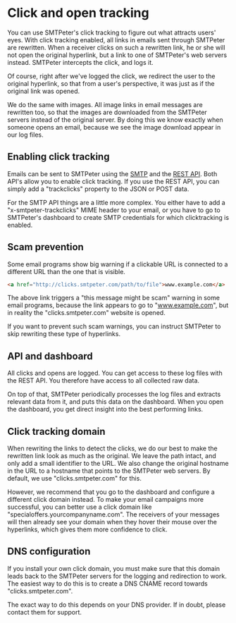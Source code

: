 # Click and open tracking

You can use SMTPeter's click tracking to figure out what attracts users' eyes. 
With click tracking enabled, all links in emails sent through SMTPeter are 
rewritten. When a receiver clicks on such a rewritten link, 
he or she will not open the original hyperlink, but a link to one of 
SMTPeter's web servers instead. SMTPeter intercepts the click, and logs
it.

Of course, right after we've logged the click, we redirect the user to
the original hyperlink, so that from a user's perspective, it was just
as if the original link was opened.

We do the same with images. All image links in email messages are rewritten
too, so that the images are downloaded from the SMTPeter
servers instead of the original server. By doing this we know exactly
when someone opens an email, because we see the image download appear
in our log files.


## Enabling click tracking

Emails can be sent to SMTPeter using the [SMTP](smtp-api) and the 
[REST API](rest-api). Both API's allow you to enable click tracking. If
you use the REST API, you can simply add a "trackclicks" property to
the JSON or POST data.

For the SMTP API things are a little more complex. You either have to
add a "x-smtpeter-trackclicks" MIME header to your email, or you have
to go to SMTPeter's dashboard to create SMTP credentials for which
clicktracking is enabled.


## Scam prevention

Some email programs show big warning if a clickable URL is connected to 
a different URL than the one that is visible.

````html
<a href="http://clicks.smtpeter.com/path/to/file">www.example.com</a>
````

The above link triggers a "this message might be scam" warning in some
email programs, because the link appears to go to "www.example.com", but
in reality the "clicks.smtpeter.com" website is opened.

If you want to prevent such scam warnings, you can instruct SMTPeter to
skip rewriting these type of hyperlinks. 


## API and dashboard

All clicks and opens are logged. You can get access to these log files 
with the REST API. You therefore have access to all collected raw data.

On top of that, SMTPeter periodically processes the log files and 
extracts relevant data from it, and puts this data on the dashboard. 
When you open the dashboard, you get direct insight into the best 
performing links.


## Click tracking domain

When rewriting the links to detect the clicks, we do our best to make the
rewritten link look as much as the original. We leave the path intact, and
only add a small identifier to the URL. We also change the original hostname
in the URL to a hostname that points to the SMTPeter web servers. By 
default, we use "clicks.smtpeter.com" for this. 

However, we recommend that you go to the dashboard and configure a different
click domain instead. To make your email campaigns more successful, you
can better use a click domain like "specialoffers.yourcompanyname.com". The
receivers of your messages will then already see your domain when they
hover their mouse over the hyperlinks, which gives them more confidence to
click.


## DNS configuration

If you install your own click domain, you must make sure that this domain 
leads back to the SMTPeter servers for the logging and redirection to work. 
The easiest way to do this is to create a DNS CNAME record towards 
"clicks.smtpeter.com". 

The exact way to do this depends on your DNS provider. If in doubt, please 
contact them for support.
